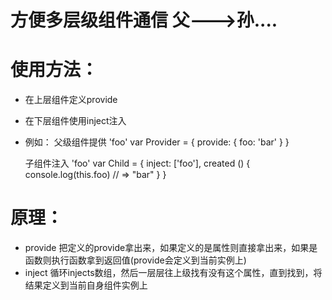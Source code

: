 # 方便多层级组件通信 父--->孙....
# 使用方法：
* 在上层组件定义provide
* 在下层组件使用inject注入
* 例如：
    父级组件提供 'foo'
    var Provider = {
      provide: {
        foo: 'bar'
      }
    }

    子组件注入 'foo'
    var Child = {
      inject: ['foo'],
      created () {
        console.log(this.foo) // => "bar"
      }
    }

# 原理：
* provide 把定义的provide拿出来，如果定义的是属性则直接拿出来，如果是函数则执行函数拿到返回值(provide会定义到当前实例上)
* inject 循环injects数组，然后一层层往上级找有没有这个属性，直到找到，将结果定义到当前自身组件实例上